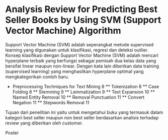 # Analysis Review for Predicting Best Seller Books by Using SVM (Support Vector Machine) Algorithm 

Support Vector Machine (SVM) adalah seperangkat metode supervised learning yang digunakan untuk klasifikasi, regresi dan deteksi outlier. Konsep klasifikasi dengan Support Vector Machine (SVM)  adalah mencari hyperplane terbaik yang berfungsi sebagai pemisah dua kelas data yang bersifat linear maupun non-linear. Dengan kata lain diberikan data training (supervised learning) yang menghasilkan hyperplane optimal yang mengkategorikan contoh baru.
* Preprocessing Techniques for Text Mining	8
** Tokenization	8
** Case Folding	8
** Stemming	9
** Lemmatization	9
** Text Expansion	10
** Named Entity Removal	10
** Removal Punctuation	11
** Convert Negation	11
** Stepwords Removal	11

Tujuan dari penelitian ini yaitu untuk mengetahui buku yang termasuk dalam kategori best seller maupun non best seller berdasarkan analisis terhadap review yang diberikan oleh customer. 

Poster 
